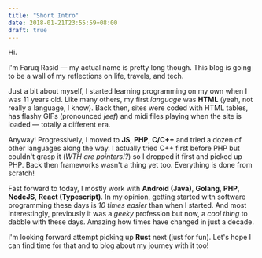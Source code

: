 ```yaml
---
title: "Short Intro"
date: 2018-01-21T23:55:59+08:00
draft: true
---
```


Hi.

I'm Faruq Rasid — my actual name is pretty long though. This blog is going to be a wall of my reflections on life, travels, and tech.

Just a bit about myself, I started learning programming on my own when I was 11 years old. Like many others, my first *language* was **HTML** (yeah, not really a language, I know). Back then, sites were coded with HTML tables, has flashy GIFs (pronounced *jeef*) and midi files playing when the site is loaded — totally a different era.

Anyway! Progressively, I moved to **JS**, **PHP**, **C/C++** and tried a dozen of other languages along the way. I actually tried C++ first before PHP but couldn't grasp it (*WTH are pointers!?*) so I dropped it first and picked up PHP. Back then frameworks wasn't a thing yet too. Everything is done from scratch!

Fast forward to today, I mostly work with **Android (Java)**, **Golang**, **PHP**, **NodeJS**, **React (Typescript)**. In my opinion, getting started with software programming these days is *10 times easier* than when I started. And most interestingly, previously it was a *geeky* profession but now, a *cool thing* to dabble with these days. Amazing how times have changed in just a decade.

I'm looking forward attempt picking up **Rust** next (just for fun). Let's hope I can find time for that and to blog about my journey with it too!
